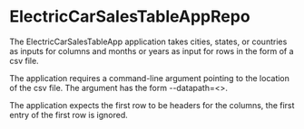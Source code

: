 # ElectricCarSalesTableAppRepo
 
The ElectricCarSalesTableApp application takes cities, states, or countries as inputs for columns and months or years as input for rows in the form of a csv file.

The application requires a command-line argument pointing to the location of the csv file. The argument has the form --datapath=<<yourfilepath>>.
 
The application expects the first row to be headers for the columns, the first entry of the first row is ignored.
